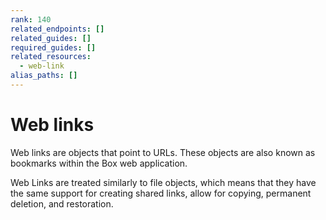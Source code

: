 ```yaml
---
rank: 140
related_endpoints: []
related_guides: []
required_guides: []
related_resources:
  - web-link
alias_paths: []
---
```


# Web links

Web links are objects that point to URLs. These objects are also known as
bookmarks within the Box web application.

Web Links are treated similarly to file objects, which means that they have the
same support for creating shared links, allow for copying, permanent deletion,
and restoration.
